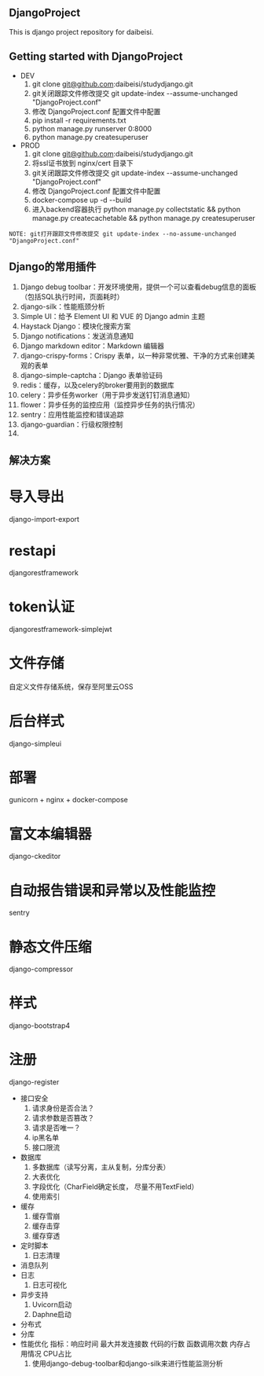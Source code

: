 DjangoProject
----

This is django project repository for daibeisi.

Getting started with DjangoProject
-------------------------

+ DEV
  1. git clone git@github.com:daibeisi/studydjango.git
  2. git关闭跟踪文件修改提交 git update-index --assume-unchanged "DjangoProject.conf"
  3. 修改 DjangoProject.conf 配置文件中配置
  4. pip install -r requirements.txt
  5. python manage.py runserver 0:8000
  6. python manage.py createsuperuser
+ PROD
  1. git clone git@github.com:daibeisi/studydjango.git
  2. 将ssl证书放到 nginx/cert 目录下
  3. git关闭跟踪文件修改提交 git update-index --assume-unchanged "DjangoProject.conf"
  4. 修改 DjangoProject.conf 配置文件中配置
  5. docker-compose up -d --build
  6. 进入backend容器执行 python manage.py collectstatic && python manage.py createcachetable && python manage.py createsuperuser
```
NOTE: git打开跟踪文件修改提交 git update-index --no-assume-unchanged "DjangoProject.conf"
```

Django的常用插件
-------------------------
1. Django debug toolbar：开发环境使用，提供一个可以查看debug信息的面板（包括SQL执行时间，页面耗时）
2. django-silk：性能瓶颈分析
3. Simple UI：给予 Element UI 和 VUE 的 Django admin 主题
4. Haystack Django：模块化搜索方案
5. Django notifications：发送消息通知
6. Django markdown editor：Markdown 编辑器
7. django-crispy-forms：Crispy 表单，以一种非常优雅、干净的方式来创建美观的表单
8. django-simple-captcha：Django 表单验证码
9. redis：缓存，以及celery的broker要用到的数据库
10. celery：异步任务worker（用于异步发送钉钉消息通知）
11. flower：异步任务的监控应用（监控异步任务的执行情况）
12. sentry：应用性能监控和错误追踪
13. django-guardian：行级权限控制
14. 


解决方案
-------------------------
# 导入导出
  django-import-export
# restapi
  djangorestframework
# token认证
  djangorestframework-simplejwt
# 文件存储
  自定义文件存储系统，保存至阿里云OSS
# 后台样式
  django-simpleui
# 部署
  gunicorn + nginx + docker-compose
# 富文本编辑器
  django-ckeditor
# 自动报告错误和异常以及性能监控
  sentry
# 静态文件压缩
  django-compressor
# 样式
  django-bootstrap4
# 注册
  django-register
+ 接口安全
  1. 请求身份是否合法？
  2. 请求参数是否篡改？
  3. 请求是否唯一？
  4. ip黑名单
  5. 接口限流
+ 数据库
  1. 多数据库（读写分离，主从复制，分库分表）
  2. 大表优化
  3. 字段优化（CharField确定长度， 尽量不用TextField）
  4. 使用索引
+ 缓存
  1. 缓存雪崩
  2. 缓存击穿
  3. 缓存穿透
+ 定时脚本
  1. 日志清理
+ 消息队列
+ 日志
  1. 日志可视化
+ 异步支持
  1. Uvicorn启动
  2. Daphne启动
+ 分布式
+ 分库
+ 性能优化
  指标：响应时间 最大并发连接数 代码的行数 函数调用次数 内存占用情况 CPU占比
  1. 使用django-debug-toolbar和django-silk来进行性能监测分析